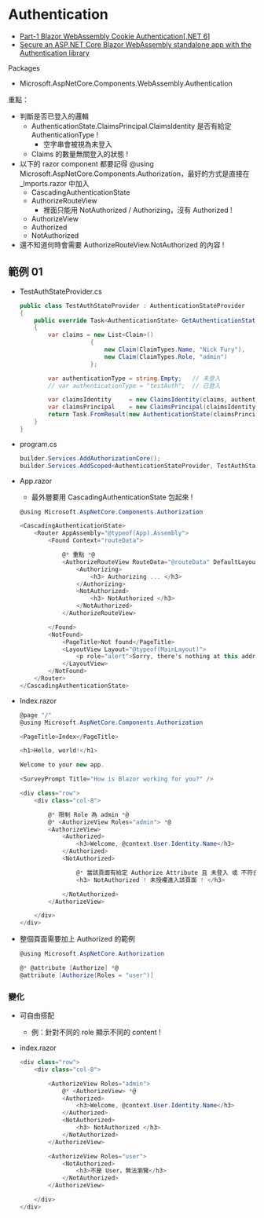 # Authentication

-   [Part-1 Blazor WebAssembly Cookie Authentication[.NET 6]](https://www.learmoreseekmore.com/2022/04/blazorwasm-cookie-series-part-1-blazor-webassembly-cookie-authentication.html)
-   [Secure an ASP.NET Core Blazor WebAssembly standalone app with the Authentication library](https://docs.microsoft.com/en-us/aspnet/core/blazor/security/webassembly/standalone-with-authentication-library)

Packages

-   Microsoft.AspNetCore.Components.WebAssembly.Authentication

重點：

-   判斷是否已登入的邏輯
    -   AuthenticationState.ClaimsPrincipal.ClaimsIdentity 是否有給定 AuthenticationType !
        -   空字串會被視為未登入
    -   Claims 的數量無關登入的狀態 !
-   以下的 razor component 都要記得 @using Microsoft.AspNetCore.Components.Authorization，最好的方式是直接在 \_Imports.razor 中加入
    -   CascadingAuthenticationState
    -   AuthorizeRouteView
        -   裡面只能用 NotAuthorized / Authorizing，沒有 Authorized !
    -   AuthorizeView
    -   Authorized
    -   NotAuthorized
-   還不知道何時會需要 AuthorizeRouteView.NotAuthorized 的內容 !

## 範例 01

-   TestAuthStateProvider.cs

    ```cs
    public class TestAuthStateProvider : AuthenticationStateProvider
    {
        public override Task<AuthenticationState> GetAuthenticationStateAsync()
        {
            var claims = new List<Claim>()
                        {
                            new Claim(ClaimTypes.Name, "Nick Fury"),
                            new Claim(ClaimTypes.Role, "admin")
                        };

            var authenticationType = string.Empty;   // 未登入
            // var authenticationType = "testAuth";  // 已登入

            var claimsIdentity     = new ClaimsIdentity(claims, authenticationType);
            var claimsPrincipal    = new ClaimsPrincipal(claimsIdentity);
            return Task.FromResult(new AuthenticationState(claimsPrincipal));
        }
    }
    ```

-   program.cs

    ```cs
    builder.Services.AddAuthorizationCore();
    builder.Services.AddScoped<AuthenticationStateProvider, TestAuthStateProvider>();
    ```

-   App.razor

    - 最外層要用 CascadingAuthenticationState 包起來 !

    ```cs
    @using Microsoft.AspNetCore.Components.Authorization

    <CascadingAuthenticationState>
        <Router AppAssembly="@typeof(App).Assembly">
            <Found Context="routeData">

                @* 重點 *@
                <AuthorizeRouteView RouteData="@routeData" DefaultLayout="@typeof(MainLayout)">
                    <Authorizing>
                        <h3> Authorizing ... </h3>
                    </Authorizing>
                    <NotAuthorized>
                        <h3> NotAuthorized </h3>
                    </NotAuthorized>
                </AuthorizeRouteView>

            </Found>
            <NotFound>
                <PageTitle>Not found</PageTitle>
                <LayoutView Layout="@typeof(MainLayout)">
                    <p role="alert">Sorry, there's nothing at this address.</p>
                </LayoutView>
            </NotFound>
        </Router>
    </CascadingAuthenticationState>

    ```

-   Index.razor

    ```cs
    @page "/"
    @using Microsoft.AspNetCore.Components.Authorization

    <PageTitle>Index</PageTitle>

    <h1>Hello, world!</h1>

    Welcome to your new app.

    <SurveyPrompt Title="How is Blazor working for you?" />

    <div class="row">
        <div class="col-8">

            @* 限制 Role 為 admin *@
            @* <AuthorizeView Roles="admin"> *@
            <AuthorizeView>
                <Authorized>
                    <h3>Welcome, @context.User.Identity.Name</h3>
                </Authorized>
                <NotAuthorized>

                    @* 當該頁面有給定 Authorize Attribute 且 未登入 或 不符合 Roles 條件時，就會顯示這個區塊 *@
                    <h3> NotAuthorized ! 未授權進入該頁面 ! </h3>

                </NotAuthorized>
            </AuthorizeView>

        </div>
    </div>

    ```

-   整個頁面需要加上 Authorized 的範例

    ```cs
    @using Microsoft.AspNetCore.Authorization

    @* @attribute [Authorize] *@
    @attribute [Authorize(Roles = "user")]
    ```

### 變化

-   可自由搭配

    -   例：針對不同的 role 顯示不同的 content !

-   index.razor

    ```cs
    <div class="row">
        <div class="col-8">

            <AuthorizeView Roles="admin">
                @* <AuthorizeView> *@
                <Authorized>
                    <h3>Welcome, @context.User.Identity.Name</h3>
                </Authorized>
                <NotAuthorized>
                    <h3> NotAuthorized </h3>
                </NotAuthorized>
            </AuthorizeView>

            <AuthorizeView Roles="user">
                <NotAuthorized>
                    <h3>不是 User，無法瀏覽</h3>
                </NotAuthorized>
            </AuthorizeView>

        </div>
    </div>
    ```
